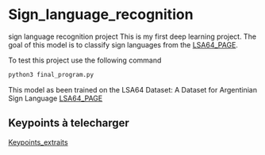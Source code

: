 # Sign_language_recognition
sign language recognition project
This is my first deep learning project.
The goal of this model is to classify sign languages from the [LSA64_PAGE](http://facundoq.github.io/datasets/lsa64/).


To test this project use the following command 
```bash
python3 final_program.py
```
This model as been trained on the LSA64 Dataset: A Dataset for Argentinian Sign Language
[LSA64_PAGE](http://facundoq.github.io/datasets/lsa64/)


## Keypoints à telecharger 
[Keypoints_extraits](https://drive.google.com/drive/folders/1vIBWrytrfu52FoApWQrswVp5u9Zz_e_Q?usp=sharing)


